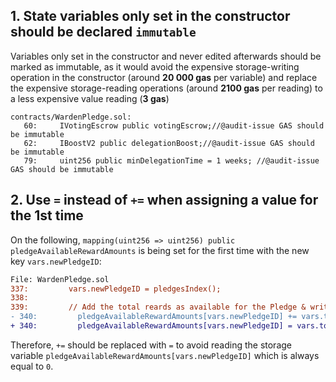 ## 1. State variables only set in the constructor should be declared `immutable`

Variables only set in the constructor and never edited afterwards should be marked as immutable, as it would avoid the expensive storage-writing operation in the constructor (around **20 000 gas** per variable) and replace the expensive storage-reading operations (around **2100 gas** per reading) to a less expensive value reading (**3 gas**)

```solidity
contracts/WardenPledge.sol:
   60:     IVotingEscrow public votingEscrow;//@audit-issue GAS should be immutable
   62:     IBoostV2 public delegationBoost;//@audit-issue GAS should be immutable
   79:     uint256 public minDelegationTime = 1 weeks; //@audit-issue GAS should be immutable
```

## 2. Use `=` instead of `+=` when assigning a value for the 1st time

On the following, `mapping(uint256 => uint256) public pledgeAvailableRewardAmounts` is being set for the first time with the new key `vars.newPledgeID`:

```diff
File: WardenPledge.sol
337:         vars.newPledgeID = pledgesIndex();
338: 
339:         // Add the total reards as available for the Pledge & write Pledge parameters in storage
- 340:         pledgeAvailableRewardAmounts[vars.newPledgeID] += vars.totalRewardAmount; //@audit-issue GAS: it's a new var on a new ID
+ 340:         pledgeAvailableRewardAmounts[vars.newPledgeID] = vars.totalRewardAmount;
```

Therefore, `+=` should be replaced with `=` to avoid reading the storage variable `pledgeAvailableRewardAmounts[vars.newPledgeID]` which is always equal to `0`.
